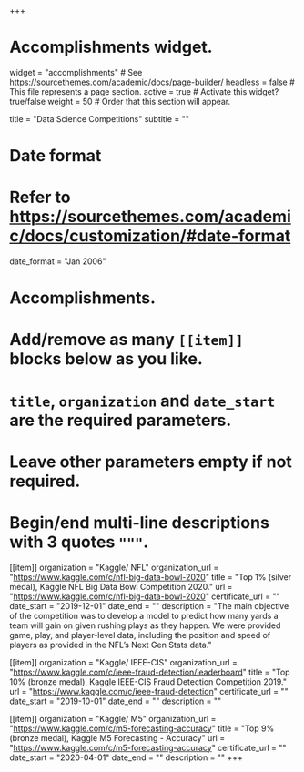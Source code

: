 +++
# Accomplishments widget.
widget = "accomplishments"  # See https://sourcethemes.com/academic/docs/page-builder/
headless = false  # This file represents a page section.
active = true  # Activate this widget? true/false
weight = 50  # Order that this section will appear.

title = "Data Science Competitions"
subtitle = ""

# Date format
#   Refer to https://sourcethemes.com/academic/docs/customization/#date-format
date_format = "Jan 2006"

# Accomplishments.
#   Add/remove as many `[[item]]` blocks below as you like.
#   `title`, `organization` and `date_start` are the required parameters.
#   Leave other parameters empty if not required.
#   Begin/end multi-line descriptions with 3 quotes `"""`.

[[item]]
  organization = "Kaggle/ NFL"
  organization_url = "https://www.kaggle.com/c/nfl-big-data-bowl-2020"
  title = "Top 1% (silver medal), Kaggle NFL Big Data Bowl Competition 2020."
  url = "https://www.kaggle.com/c/nfl-big-data-bowl-2020"
  certificate_url = ""
  date_start = "2019-12-01"
  date_end = ""
  description = "The main objective of the competition was to develop a model to predict how many yards a team will gain on given rushing plays as they happen. We were provided game, play, and player-level data, including the position and speed of players as provided in the NFL’s Next Gen Stats data."

[[item]]
  organization = "Kaggle/ IEEE-CIS"
  organization_url = "https://www.kaggle.com/c/ieee-fraud-detection/leaderboard"
  title = "Top 10%  (bronze medal), Kaggle IEEE-CIS Fraud Detection Competition 2019."
  url = "https://www.kaggle.com/c/ieee-fraud-detection"
  certificate_url = ""
  date_start = "2019-10-01"
  date_end = ""
  description = ""
  
[[item]]
  organization = "Kaggle/ M5"
  organization_url = "https://www.kaggle.com/c/m5-forecasting-accuracy"
  title = "Top 9%  (bronze medal), Kaggle M5 Forecasting - Accuracy"
  url = "https://www.kaggle.com/c/m5-forecasting-accuracy"
  certificate_url = ""
  date_start = "2020-04-01"
  date_end = ""
  description = ""
+++
